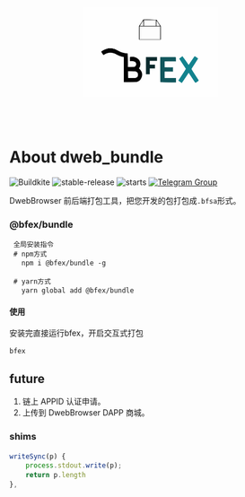 <br />
<br />

<p align="center">
<img src="docs/images/logo.svg" width="240">
</p>

<br />
<br />


# About dweb_bundle

![Buildkite](https://img.shields.io/buildkite/0eae07525f8e44a19b48fa937813e2c21ee04aa351361cd851)
![stable-release](https://img.shields.io/badge/bfs-bfex-da282a)
![starts](https://shields.io/github/stars/BioforestChain/dweb_bundle)
[![Telegram Group][telegram-badge]][telegram-url]

[telegram-badge]: https://cdn.jsdelivr.net/gh/Patrolavia/telegram-badge@8fe3382b3fd3a1c533ba270e608035a27e430c2e/chat.svg
[telegram-url]: https://t.me/+SiZ53KtzsMw0M2Rl

DwebBrowser 前后端打包工具，把您开发的包打包成`.bfsa`形式。

### @bfex/bundle

```
 全局安装指令
 # npm方式
   npm i @bfex/bundle -g

 # yarn方式
   yarn global add @bfex/bundle
```

#### 使用

安装完直接运行bfex，开启交互式打包

```bfex
bfex
```


## future

1. 链上 APPID 认证申请。
2. 上传到 DwebBrowser DAPP 商城。


### shims

```ts
writeSync(p) {
    process.stdout.write(p);
    return p.length
},
```

